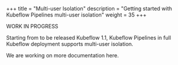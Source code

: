 +++
title = "Multi-user Isolation"
description = "Getting started with Kubeflow Pipelines multi-user isolation"
weight = 35
+++

WORK IN PROGRESS

Starting from to be released Kubeflow 1.1, Kubeflow Pipelines in full Kubeflow deployment supports multi-user isolation.

We are working on more documentation here.
